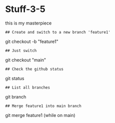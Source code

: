 # Stuff-3-5

this is my masterpiece  

    ## Create and switch to a new branch 'feature1'
git checkout -b "feature1"

    ## Just switch
git checkout "main"

    ## Check the github status
git status

    ## List all branches
git branch

    ## Merge feature1 into main branch
git merge feature1 (while on main)